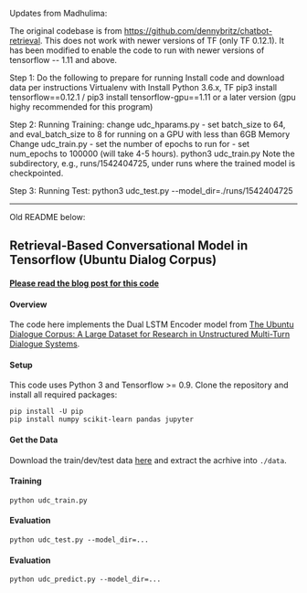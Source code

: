 
Updates from Madhulima:

The original codebase is from https://github.com/dennybritz/chatbot-retrieval.
This does not work with newer versions of TF (only TF 0.12.1). It has been
modified to enable the code to run with newer versions of tensorflow -- 1.11 and above.

Step 1: Do the following to prepare for running
Install code and download data per instructions
Virtualenv with Install Python 3.6.x, TF
pip3 install tensorflow==0.12.1 / pip3 install tensorflow-gpu==1.11 or a later version
(gpu highy recommended for this program)

Step 2: Running Training:
change udc_hparams.py - set batch_size to 64, and eval_batch_size to 8 for running on a GPU with less than 6GB Memory
Change udc_train.py -   set the number of epochs to run for - set num_epochs to 100000 (will take 4-5 hours).
python3 udc_train.py
Note the subdirectory, e.g., runs/1542404725, under runs where the trained model is checkpointed. 


Step 3: Running Test:
python3 udc_test.py --model_dir=./runs/1542404725



-------
Old README below:


## Retrieval-Based Conversational Model in Tensorflow (Ubuntu Dialog Corpus)

#### [Please read the blog post for this code](http://www.wildml.com/2016/07/deep-learning-for-chatbots-2-retrieval-based-model-tensorflow)

#### Overview

The code here implements the Dual LSTM Encoder model from [The Ubuntu Dialogue Corpus: A Large Dataset for Research in Unstructured Multi-Turn Dialogue Systems](http://arxiv.org/abs/1506.08909).

#### Setup

This code uses Python 3 and Tensorflow >= 0.9. Clone the repository and install all required packages:

```
pip install -U pip
pip install numpy scikit-learn pandas jupyter
```

#### Get the Data


Download the train/dev/test data [here](https://drive.google.com/open?id=0B_bZck-ksdkpVEtVc1R6Y01HMWM) and extract the acrhive into `./data`.


#### Training

```
python udc_train.py
```


#### Evaluation

```
python udc_test.py --model_dir=...
```


#### Evaluation

```
python udc_predict.py --model_dir=...
```
